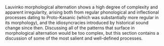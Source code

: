 Lauvinko morphological alternation shows a high degree of complexity
and apparent irregularity, arising both from regular phonological
and inflectional processes dating to Proto-Kasanic (which was substantially
more regular in its morphology), and the idiosyncracies
introduced by historical sound change since then. Discussing all of the
patterns that surface in morphological alternation would be too complex,
but this section contains a discussion of some of the most salient and
well-defined processes.
